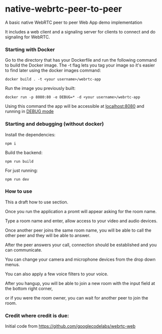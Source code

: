 # native-webrtc-peer-to-peer
A basic native WebRTC peer to peer Web App demo implementation

It includes a web client and a signaling server for clients to connect and do signaling for WebRTC.


### Starting with Docker

Go to the directory that has your Dockerfile and run the following command to build the Docker image. The -t flag lets you tag your image so it's easier to find later using the docker images command:

```
docker build . -t <your username>/webrtc-app
```

Run the image you previously built:

```
docker run -p 8080:80 -e DEBUG=* -d <your username>/webrtc-app
```

Using this command the app will be accessible at [localhost:8080](http://localhost:8080) and running in [DEBUG mode](https://www.npmjs.com/package/debug)

### Starting and debugging (without docker)

Install the dependencies:

```npm i```

Build the backend:

```npm run build```

For just running:

```npm run dev```

### How to use

This a draft how to use section.

Once you run the application a promt will appear asking for the room name.

Type a room name and enter, allow access to your video and audio devices.

Once another peer joins the same room name, you will be able to call the other peer and they will be able to answer.

After the peer answers your call, connection should be established and you can communicate.

You can change your camera and microphone devices from the drop down menus.

You can also apply a few voice filters to your voice.

After you hangup, you will be able to join a new room with the input field at the bottom right corner,

or if you were the room owner, you can wait for another peer to join the room.




### Credit where credit is due:

Initial code from https://github.com/googlecodelabs/webrtc-web